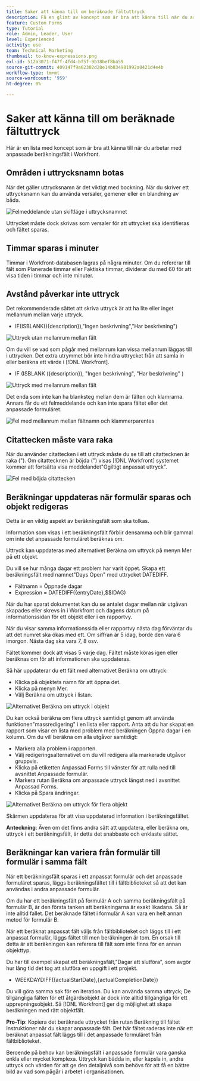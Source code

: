 ```yaml
---
title: Saker att känna till om beräknade fältuttryck
description: Få en glimt av koncept som är bra att känna till när du arbetar med anpassade beräkningsfält i [!DNL Workfront].
feature: Custom Forms
type: Tutorial
role: Admin, Leader, User
level: Experienced
activity: use
team: Technical Marketing
thumbnail: to-know-expressions.png
exl-id: 512a3071-f47f-4fd4-bf5f-9b18bef8ba59
source-git-commit: 409147f9a62302d28e14b834981992a0421d4e4b
workflow-type: tm+mt
source-wordcount: '959'
ht-degree: 0%

---
```


# Saker att känna till om beräknade fältuttryck

Här är en lista med koncept som är bra att känna till när du arbetar med anpassade beräkningsfält i Workfront.

## Områden i uttrycksnamn botas

När det gäller uttrycksnamn är det viktigt med bockning. När du skriver ett uttrycksnamn kan du använda versaler, gemener eller en blandning av båda.

![Felmeddelande utan skiftläge i uttrycksnamnet](assets/T2K01.png)

Uttrycket måste dock skrivas som versaler för att uttrycket ska identifieras och fältet sparas.



## Timmar sparas i minuter

Timmar i Workfront-databasen lagras på några minuter. Om du refererar till fält som Planerade timmar eller Faktiska timmar, dividerar du med 60 för att visa tiden i timmar och inte minuter.

## Avstånd påverkar inte uttryck

Det rekommenderade sättet att skriva uttryck är att ha lite eller inget mellanrum mellan varje uttryck.

* IF(ISBLANK(){description}),&quot;Ingen beskrivning&quot;,&quot;Har beskrivning&quot;)

![Uttryck utan mellanrum mellan fält](assets/T2K02.png)

Om du vill se vad som pågår med mellanrum kan vissa mellanrum läggas till i uttrycken. Det extra utrymmet bör inte hindra uttrycket från att samla in eller beräkna ett värde i [!DNL Workfront].

* IF (ISBLANK ({description}), &quot;Ingen beskrivning&quot;, &quot;Har beskrivning&quot; )

![Uttryck med mellanrum mellan fält](assets/T2K03.png)

Det enda som inte kan ha blanksteg mellan dem är fälten och klamrarna. Annars får du ett felmeddelande och kan inte spara fältet eller det anpassade formuläret.

![Fel med mellanrum mellan fältnamn och klammerparentes](assets/T2K04.png)

## Citattecken måste vara raka

När du använder citattecken i ett uttryck måste du se till att citattecknen är raka (&quot;). Om citattecknen är böjda (&quot;) visas [!DNL Workfront] systemet kommer att fortsätta visa meddelandet&quot;Ogiltigt anpassat uttryck&quot;.

![Fel med böjda citattecken](assets/T2K05.png)

## Beräkningar uppdateras när formulär sparas och objekt redigeras

Detta är en viktig aspekt av beräkningsfält som ska tolkas.

Information som visas i ett beräkningsfält förblir densamma och blir gammal om inte det anpassade formuläret beräknas om.

Uttryck kan uppdateras med alternativet Beräkna om uttryck på menyn Mer på ett objekt.

Du vill se hur många dagar ett problem har varit öppet. Skapa ett beräkningsfält med namnet&quot;Days Open&quot; med uttrycket DATEDIFF.

* Fältnamn = Öppnade dagar
* Expression = DATEDIFF({entryDate},$$IDAG)

När du har sparat dokumentet kan du se antalet dagar mellan när utgåvan skapades eller skrevs in i Workfront och dagens datum på informationssidan för ett objekt eller i en rapportvy.

När du visar samma informationssida eller rapportvy nästa dag förväntar du att det numret ska ökas med ett. Om siffran är 5 idag, borde den vara 6 imorgon. Nästa dag ska vara 7, 8 osv.

Fältet kommer dock att visas 5 varje dag. Fältet måste köras igen eller beräknas om för att informationen ska uppdateras.

Så här uppdaterar du ett fält med alternativet Beräkna om uttryck:

* Klicka på objektets namn för att öppna det.
* Klicka på menyn Mer.
* Välj Beräkna om uttryck i listan.

![Alternativet Beräkna om uttryck i objekt](assets/T2K06.png)

Du kan också beräkna om flera uttryck samtidigt genom att använda funktionen&quot;massredigering&quot; i en lista eller rapport. Anta att du har skapat en rapport som visar en lista med problem med beräkningen Öppna dagar i en kolumn. Om du vill beräkna om alla utgåvor samtidigt:

* Markera alla problem i rapporten.
* Välj redigeringsalternativet om du vill redigera alla markerade utgåvor gruppvis.
* Klicka på etiketten Anpassad Forms till vänster för att rulla ned till avsnittet Anpassade formulär.
* Markera rutan Beräkna om anpassade uttryck längst ned i avsnittet Anpassad Forms.
* Klicka på Spara ändringar.

![Alternativet Beräkna om uttryck för flera objekt](assets/T2K07.png)

Skärmen uppdateras för att visa uppdaterad information i beräkningsfältet.

**Anteckning**: Även om det finns andra sätt att uppdatera, eller beräkna om, uttryck i ett beräkningsfält, är detta det snabbaste och enklaste sättet.

## Beräkningar kan variera från formulär till formulär i samma fält

När ett beräkningsfält sparas i ett anpassat formulär och det anpassade formuläret sparas, läggs beräkningsfältet till i fältbiblioteket så att det kan användas i andra anpassade formulär.

Om du har ett beräkningsfält på formulär A och samma beräkningsfält på formulär B, är den första tanken att beräkningarna är exakt likadana. Så är inte alltid fallet. Det beräknade fältet i formulär A kan vara en helt annan metod för formulär B.

När ett beräknat anpassat fält väljs från fältbiblioteket och läggs till i ett anpassat formulär, läggs fältet till men beräkningen är tom. En orsak till detta är att beräkningen kan referera till fält som inte finns för en annan objekttyp.

Du har till exempel skapat ett beräkningsfält,&quot;Dagar att slutföra&quot;, som avgör hur lång tid det tog att slutföra en uppgift i ett projekt.

* WEEKDAYDIFF({actualStartDate},{actualCompletionDate})

Du vill göra samma sak för en iteration. Du kan använda samma uttryck; De tillgängliga fälten för ett åtgärdsobjekt är dock inte alltid tillgängliga för ett upprepningsobjekt. Så [!DNL Workfront] ger dig möjlighet att skapa beräkningen med rätt objektfält.

**Pro-Tip**: Kopiera det beräknade uttrycket från rutan Beräkning till fältet Instruktioner när du skapar anpassade fält. Det här fältet raderas inte när ett beräknat anpassat fält läggs till i det anpassade formuläret från fältbiblioteket.

Beroende på behov kan beräkningsfält i anpassade formulär vara ganska enkla eller mycket komplexa. Uttryck kan bädda in, eller kapsla in, andra uttryck och värden för att ge den detaljnivå som behövs för att få en bättre bild av vad som pågår i arbetet i organisationen.

<!--Depending on the need, calculated fields in custom forms can be quite simple or very complex. Expressions can embed, or nest, other expressions and values to provide the level of detail needed to get a better picture of what is going on with the work being done at your organization. 

Most of the examples and exercises in this course have been relatively simple to provide a base understanding of the expressions most commonly used and how to build those expressions in a custom calculated field. 

Now you're ready to start building your own calculated custom fields.-->
